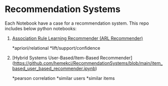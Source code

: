 # Recommendation Systems
Each Notebook have a case for a recommendation system. 
This repo includes below python notebooks:
1. [Association Rule Learning Recommender (ARL Recommender)](https://github.com/hemekci/RecommendationSystems/blob/main/AssociatonRuleRecommender.ipynb)
   
   *apriori/relational
   *lift/support/confidence
    
2. [Hybrid Systems User-Based/Item-Based Recommender] (https://github.com/hemekci/RecommendationSystems/blob/main/item_based_user_based_recommender.ipynb)

   *pearson correlation 
   *similar users
   *similar items
